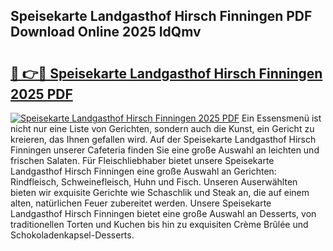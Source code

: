## Speisekarte Landgasthof Hirsch Finningen PDF Download Online 2025 IdQmv

# <h2><a href="http://gccpko.nevu.top/?p=Speisekarte+Landgasthof+Hirsch+Finningen">🔗 👉🔴 Speisekarte Landgasthof Hirsch Finningen 2025 PDF</a></h2>

[![Speisekarte Landgasthof Hirsch Finningen 2025 PDF](https://i.imgur.com/dBaPXMq.png)](http://gccpko.nevu.top/?p=Speisekarte+Landgasthof+Hirsch+Finningen)
Ein Essensmenü ist nicht nur eine Liste von Gerichten, sondern auch die Kunst, ein Gericht zu kreieren, das Ihnen gefallen wird. Auf der Speisekarte Landgasthof Hirsch Finningen unserer Cafeteria finden Sie eine große Auswahl an leichten und frischen Salaten. Für Fleischliebhaber bietet unsere Speisekarte Landgasthof Hirsch Finningen eine große Auswahl an Gerichten: Rindfleisch, Schweinefleisch, Huhn und Fisch. Unseren Auserwählten bieten wir exquisite Gerichte wie Schaschlik und Steak an, die auf einem alten, natürlichen Feuer zubereitet werden. Unsere Speisekarte Landgasthof Hirsch Finningen bietet eine große Auswahl an Desserts, von traditionellen Torten und Kuchen bis hin zu exquisiten Crème Brûlée und Schokoladenkapsel-Desserts.
